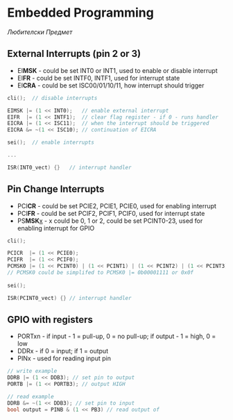 # Embedded Programming

_Любителски Предмет_



## External Interrupts (pin 2 or 3)

- EI**MSK** - could be set INT0 or INT1, used to enable or disable interrupt
- EI**FR** - could be set INTF0, INTF1, used for interrupt state
- EI**CRA** - could be set ISC00/01/10/11, how interrupt should trigger

```c
cli();	// disable interrupts

EIMSK |= (1 << INT0);	// enable external interrupt
EIFR  |= (1 << INTF1);	// clear flag register - if 0 - runs handler
EICRA |= (1 << ISC11);	// when the interrupt should be triggered
EICRA &= ~(1 << ISC10); // continuation of EICRA

sei();	// enable interrupts

...

ISR(INT0_vect) {}	// interrupt handler
```

## Pin Change Interrupts

- PCI**CR** - could be set PCIE2, PCIE1, PCIE0, used for enabling interrupt
- PCI**FR** - could be set PCIF2, PCIF1, PCIF0, used for interrupt state
- PS**MSK**<u>x</u> - x could be 0, 1 or 2, could be set PCINT0-23, used for enabling interrupt for GPIO

```c
cli();

PCICR  |= (1 << PCIE0);
PCIFR  |= (1 << PCIF0);
PCMSK0 |= (1 << PCINT0) | (1 << PCINT1) | (1 << PCINT2) | (1 << PCINT3);
// PCMSK0 could be simplifed to PCMSK0 |= 0b00001111 or 0x0f
    
sei();

ISR(PCINT0_vect) {} // interrupt handler
```

## GPIO with registers

- PORTxn - if input - 1 = pull-up, 0 = no pull-up; if output - 1 = high, 0 = low
- DDRx - if 0 = input; if 1 = output
- PINx - used for reading input pin

```c
// write example
DDRB |= (1 << DDB3); // set pin to output
PORTB |= (1 << PORTB3); // output HIGH
```



```c
// read example
DDRB &= ~(1 << DDB3); // set pin to input
bool output = PINB & (1 << PB3) // read output of
```

